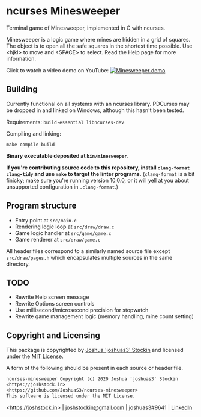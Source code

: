 # ncurses Minesweeper

Terminal game of Minesweeper, implemented in C with ncurses.

Minesweeper is a logic game where mines are hidden in a grid of squares. The
object is to open all the safe squares in the shortest time possible. Use
\<hjkl\> to move and \<SPACE\> to select. Read the Help page for more
information.

Click to watch a video demo on YouTube:
[![Minesweeper demo](http://img.youtube.com/vi/g7InqPoMShA/maxresdefault.jpg)](http://www.youtube.com/watch?v=g7InqPoMShA "Minesweeper demo")

## Building

Currently functional on all systems with an ncurses library. PDCurses may be
dropped in and linked on Windows, although this hasn't been tested.

Requirements: `build-essential libncurses-dev`

Compiling and linking:
```
make compile build
```

**Binary executable deposited at `bin/minesweeper`.**

**If you're contributing source code to this repository, install `clang-format
clang-tidy` and use `make` to target the linter programs.** (`clang-format` is
a bit finicky; make sure you're running version 10.0.0, or it will yell at you
about unsupported configuration in `.clang-format`.)

## Program structure

* Entry point at `src/main.c`
* Rendering logic loop at `src/draw/draw.c`
* Game logic handler at `src/game/game.c`
* Game renderer at `src/draw/game.c`

All header files correspond to a similarly named source file except
`src/draw/pages.h` which encapsulates multiple sources in the same directory.

## TODO

* Rewrite Help screen message
* Rewrite Options screen controls
* Use millisecond/microsecond precision for stopwatch
* Rewrite game management logic (memory handling, mine count setting)

## Copyright and Licensing

This package is copyrighted by [Joshua 'joshuas3'
Stockin](https://joshstock.in/) and licensed under the [MIT License](LICENSE).

A form of the following should be present in each source or header file.

```txt
ncurses-minesweeper Copyright (c) 2020 Joshua 'joshuas3' Stockin
<https://joshstock.in>
<https://github.com/JoshuaS3/ncurses-minesweeper>
This software is licensed under the MIT License.
```

<<https://joshstock.in>> | joshstockin@gmail.com | joshuas3#9641 |
[LinkedIn](https://www.linkedin.com/in/joshstockin/)
